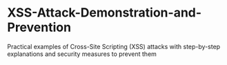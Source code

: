 # XSS-Attack-Demonstration-and-Prevention
Practical examples of Cross-Site Scripting (XSS) attacks with step-by-step explanations and security measures to prevent them
